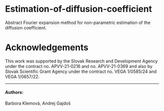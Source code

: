 # Estimation-of-diffusion-coefficient
Abstract Fourier expansion method for non-parametric estimation of the diffusion coefficient. 


Acknowledgements
================

This work was supported by the Slovak Research and Development Agency under the contract no. APVV-21-0216 and no. APVV-21-0369 and also by Slovak Scientific Grant Agency under the contract no. VEGA
1/0585/24 and VEGA 1/0657/22. 


-----


#### Authors: 
 
Barbora Klemová, Andrej Gajdoš 